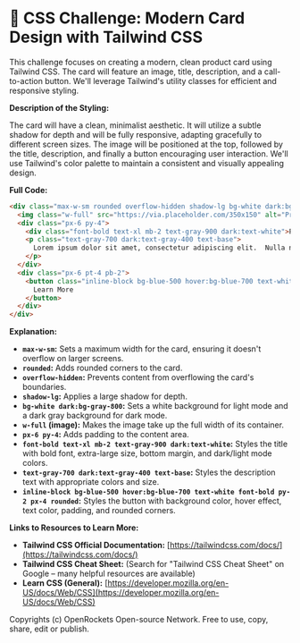 # 🐞 CSS Challenge:  Modern Card Design with Tailwind CSS


This challenge focuses on creating a modern, clean product card using Tailwind CSS.  The card will feature an image, title, description, and a call-to-action button.  We'll leverage Tailwind's utility classes for efficient and responsive styling.

**Description of the Styling:**

The card will have a clean, minimalist aesthetic. It will utilize a subtle shadow for depth and will be fully responsive, adapting gracefully to different screen sizes. The image will be positioned at the top, followed by the title, description, and finally a button encouraging user interaction. We'll use Tailwind's color palette to maintain a consistent and visually appealing design.

**Full Code:**

```html
<div class="max-w-sm rounded overflow-hidden shadow-lg bg-white dark:bg-gray-800">
  <img class="w-full" src="https://via.placeholder.com/350x150" alt="Product Image">
  <div class="px-6 py-4">
    <div class="font-bold text-xl mb-2 text-gray-900 dark:text-white">Product Title</div>
    <p class="text-gray-700 dark:text-gray-400 text-base">
      Lorem ipsum dolor sit amet, consectetur adipiscing elit.  Nulla nec purus feugiat, molestie ipsum et, consequat nibh.
    </p>
  </div>
  <div class="px-6 pt-4 pb-2">
    <button class="inline-block bg-blue-500 hover:bg-blue-700 text-white font-bold py-2 px-4 rounded">
      Learn More
    </button>
  </div>
</div>
```

**Explanation:**

* **`max-w-sm`:**  Sets a maximum width for the card, ensuring it doesn't overflow on larger screens.
* **`rounded`:** Adds rounded corners to the card.
* **`overflow-hidden`:** Prevents content from overflowing the card's boundaries.
* **`shadow-lg`:** Applies a large shadow for depth.
* **`bg-white dark:bg-gray-800`:** Sets a white background for light mode and a dark gray background for dark mode.
* **`w-full` (image):** Makes the image take up the full width of its container.
* **`px-6 py-4`:** Adds padding to the content area.
* **`font-bold text-xl mb-2 text-gray-900 dark:text-white`:** Styles the title with bold font, extra-large size, bottom margin, and dark/light mode colors.
* **`text-gray-700 dark:text-gray-400 text-base`:** Styles the description text with appropriate colors and size.
* **`inline-block bg-blue-500 hover:bg-blue-700 text-white font-bold py-2 px-4 rounded`:** Styles the button with background color, hover effect, text color, padding, and rounded corners.


**Links to Resources to Learn More:**

* **Tailwind CSS Official Documentation:** [https://tailwindcss.com/docs/](https://tailwindcss.com/docs/)
* **Tailwind CSS Cheat Sheet:** (Search for "Tailwind CSS Cheat Sheet" on Google – many helpful resources are available)
* **Learn CSS (General):** [https://developer.mozilla.org/en-US/docs/Web/CSS](https://developer.mozilla.org/en-US/docs/Web/CSS)


Copyrights (c) OpenRockets Open-source Network. Free to use, copy, share, edit or publish.

